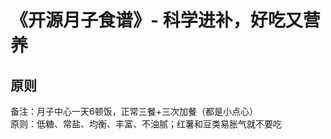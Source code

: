 # 《开源月子食谱》-  科学进补，好吃又营养

## 原则

备注：月子中心一天6顿饭，正常三餐+三次加餐（都是小点心）		
原则：低糖、常盐、均衡、丰富、不油腻；红薯和豆类易胀气就不要吃																											
